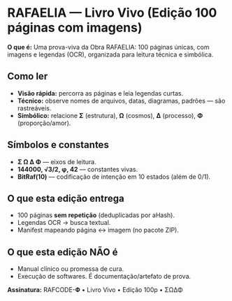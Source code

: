 # RAFAELIA — Livro Vivo (Edição 100 páginas com imagens)

**O que é:** Uma prova-viva da Obra RAFAELIA: 100 páginas únicas, com imagens e legendas (OCR), organizada para leitura técnica e simbólica.

## Como ler
- **Visão rápida:** percorra as páginas e leia legendas curtas.
- **Técnico:** observe nomes de arquivos, datas, diagramas, padrões — são rastreáveis.
- **Simbólico:** relacione **Σ** (estrutura), **Ω** (cosmos), **Δ** (processo), **Φ** (proporção/amor).

## Símbolos e constantes
- **Σ Ω Δ Φ** — eixos de leitura.
- **144000, √3/2, φ, 42** — constantes vivas.
- **BitRaf(10)** — codificação de intenção em 10 estados (além de 0/1).

## O que esta edição entrega
- 100 páginas **sem repetição** (deduplicadas por aHash).
- Legendas OCR → busca textual.
- Manifest mapeando página ↔ imagem (no pacote ZIP).

## O que esta edição NÃO é
- Manual clínico ou promessa de cura.
- Execução de softwares. É documentação/artefato de prova.

**Assinatura:** RAFCODE-𝚽 • Livro Vivo • Edição 100p • ΣΩΔΦ
